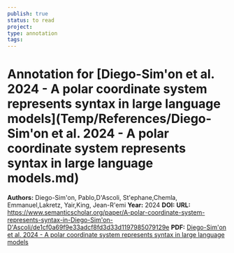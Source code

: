```yaml
---
publish: true
status: to read
project:
type: annotation
tags:
---
```

# Annotation for [Diego-Sim'on et al. 2024 - A polar coordinate system represents syntax in large language models](Temp/References/Diego-Sim'on et al. 2024 - A polar coordinate system represents syntax in large language models.md)

**Authors:** Diego-Sim'on, Pablo,D'Ascoli, St'ephane,Chemla, Emmanuel,Lakretz, Yair,King, Jean-R'emi
**Year:** 2024
**DOI:** 
**URL:** https://www.semanticscholar.org/paper/A-polar-coordinate-system-represents-syntax-in-Diego-Sim'on-D'Ascoli/de1cf0a69f9e33adcf8fd3d33d1197985079129e
**PDF:** [Diego-Sim'on et al. 2024 - A polar coordinate system represents syntax in large language models](Papers/PDFs/Diego-Sim'on%20et%20al.%202024%20-%20A%20polar%20coordinate%20system%20represents%20syntax%20in%20large%20language%20models.pdf)
